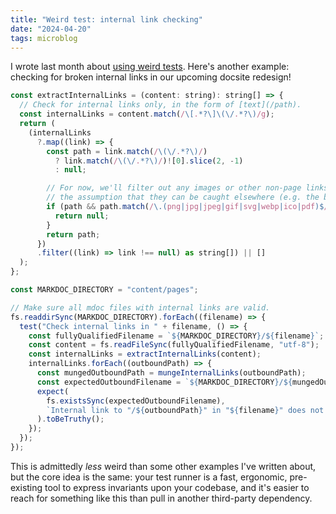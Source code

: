 ```yaml
---
title: "Weird test: internal link checking"
date: "2024-04-20"
tags: microblog
---
```


I wrote last month about [using weird tests](https://jmduke.com/posts/essays/weird-tests-tacit-knowledge/). Here's another example: checking for broken internal links in our upcoming docsite redesign!

```js
const extractInternalLinks = (content: string): string[] => {
  // Check for internal links only, in the form of [text](/path).
  const internalLinks = content.match(/\[.*?\]\(\/.*?\)/g);
  return (
    (internalLinks
      ?.map((link) => {
        const path = link.match(/\(\/.*?\)/)
          ? link.match(/\(\/.*?\)/)![0].slice(2, -1)
          : null;

        // For now, we'll filter out any images or other non-page links under
        // the assumption that they can be caught elsewhere (e.g. the build step.)
        if (path && path.match(/\.(png|jpg|jpeg|gif|svg|webp|ico|pdf)$/)) {
          return null;
        }
        return path;
      })
      .filter((link) => link !== null) as string[]) || []
  );
};

const MARKDOC_DIRECTORY = "content/pages";

// Make sure all mdoc files with internal links are valid.
fs.readdirSync(MARKDOC_DIRECTORY).forEach((filename) => {
  test("Check internal links in " + filename, () => {
    const fullyQualifiedFilename = `${MARKDOC_DIRECTORY}/${filename}`;
    const content = fs.readFileSync(fullyQualifiedFilename, "utf-8");
    const internalLinks = extractInternalLinks(content);
    internalLinks.forEach((outboundPath) => {
      const mungedOutboundPath = mungeInternalLinks(outboundPath);
      const expectedOutboundFilename = `${MARKDOC_DIRECTORY}/${mungedOutboundPath}.mdoc`;
      expect(
        fs.existsSync(expectedOutboundFilename),
        `Internal link to "/${outboundPath}" in "${filename}" does not exist.`
      ).toBeTruthy();
    });
  });
});
```

This is admittedly _less_ weird than some other examples I've written about, but the core idea is the same: your test runner is a fast, ergonomic, pre-existing tool to express invariants upon your codebase, and it's easier to reach for something like this than pull in another third-party dependency.
